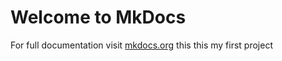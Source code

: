 # Welcome to MkDocs

For full documentation visit [mkdocs.org](https://www.mkdocs.org)
this this my first project
